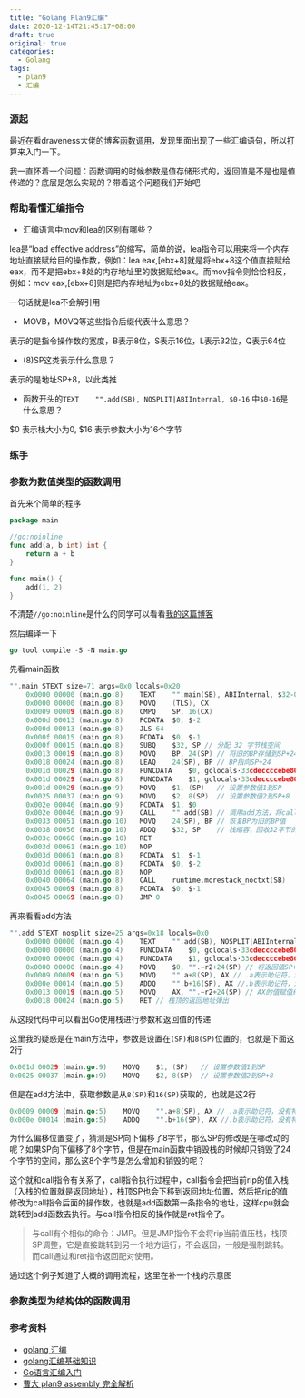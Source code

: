 ```yaml
---
title: "Golang Plan9汇编"
date: 2020-12-14T21:45:17+08:00
draft: true
original: true
categories: 
  - Golang
tags: 
  - plan9
  - 汇编
---
```


### 源起

最近在看draveness大佬的博客[函数调用](https://draveness.me/golang/docs/part2-foundation/ch04-basic/golang-function-call/)，发现里面出现了一些汇编语句，所以打算来入门一下。

我一直怀着一个问题：函数调用的时候参数是值存储形式的，返回值是不是也是值传递的？底层是怎么实现的？带着这个问题我们开始吧

### 帮助看懂汇编指令

* 汇编语言中mov和lea的区别有哪些？

lea是“load effective address”的缩写，简单的说，lea指令可以用来将一个内存地址直接赋给目的操作数，例如：lea eax,[ebx+8]就是将ebx+8这个值直接赋给eax，而不是把ebx+8处的内存地址里的数据赋给eax。而mov指令则恰恰相反，例如：mov eax,[ebx+8]则是把内存地址为ebx+8处的数据赋给eax。

一句话就是lea不会解引用

* MOVB，MOVQ等这些指令后缀代表什么意思？

表示的是指令操作数的宽度，B表示8位，S表示16位，L表示32位，Q表示64位

* (8)SP这类表示什么意思？

表示的是地址SP+8，以此类推

* 函数开头的`TEXT	"".add(SB), NOSPLIT|ABIInternal, $0-16` 中`$0-16`是什么意思？

$0 表示栈大小为0, $16 表示参数大小为16个字节

### 练手

### 参数为数值类型的函数调用

首先来个简单的程序

```go
package main

//go:noinline
func add(a, b int) int {
	return a + b
}

func main() {
	add(1, 2)
}
```

不清楚`//go:noinline`是什么的同学可以看看[我的这篇博客](../golang中的pragmas)

然后编译一下

```go
go tool compile -S -N main.go
```

先看main函数

```go
"".main STEXT size=71 args=0x0 locals=0x20
	0x0000 00000 (main.go:8)	TEXT	"".main(SB), ABIInternal, $32-0 // 栈大小32，参数大小0
	0x0000 00000 (main.go:8)	MOVQ	(TLS), CX
	0x0009 00009 (main.go:8)	CMPQ	SP, 16(CX)
	0x000d 00013 (main.go:8)	PCDATA	$0, $-2
	0x000d 00013 (main.go:8)	JLS	64
	0x000f 00015 (main.go:8)	PCDATA	$0, $-1
	0x000f 00015 (main.go:8)	SUBQ	$32, SP // 分配 32 字节栈空间
	0x0013 00019 (main.go:8)	MOVQ	BP, 24(SP) // 将旧的BP存储到SP+24
	0x0018 00024 (main.go:8)	LEAQ	24(SP), BP // BP指向SP+24
	0x001d 00029 (main.go:8)	FUNCDATA	$0, gclocals·33cdeccccebe80329f1fdbee7f5874cb(SB) // FUNCDATA 跟垃圾回收有关
	0x001d 00029 (main.go:8)	FUNCDATA	$1, gclocals·33cdeccccebe80329f1fdbee7f5874cb(SB) // FUNCDATA 跟垃圾回收有关
	0x001d 00029 (main.go:9)	MOVQ	$1, (SP)   // 设置参数值1到SP
	0x0025 00037 (main.go:9)	MOVQ	$2, 8(SP)  // 设置参数值2到SP+8
	0x002e 00046 (main.go:9)	PCDATA	$1, $0
	0x002e 00046 (main.go:9)	CALL	"".add(SB) // 调用add方法，将call指令的下一条指令压栈
	0x0033 00051 (main.go:10)	MOVQ	24(SP), BP // 恢复BP为旧的BP值
	0x0038 00056 (main.go:10)	ADDQ	$32, SP    // 栈缩容，回收32字节的栈空间
	0x003c 00060 (main.go:10)	RET
	0x003d 00061 (main.go:10)	NOP
	0x003d 00061 (main.go:8)	PCDATA	$1, $-1
	0x003d 00061 (main.go:8)	PCDATA	$0, $-2
	0x003d 00061 (main.go:8)	NOP
	0x0040 00064 (main.go:8)	CALL	runtime.morestack_noctxt(SB)
	0x0045 00069 (main.go:8)	PCDATA	$0, $-1
	0x0045 00069 (main.go:8)	JMP	0
```

再来看看add方法

```go
"".add STEXT nosplit size=25 args=0x18 locals=0x0
	0x0000 00000 (main.go:4)	TEXT	"".add(SB), NOSPLIT|ABIInternal, $0-24 // 栈大小为0，参数大小24字节
	0x0000 00000 (main.go:4)	FUNCDATA	$0, gclocals·33cdeccccebe80329f1fdbee7f5874cb(SB) // FUNCDATA 跟垃圾回收有关
	0x0000 00000 (main.go:4)	FUNCDATA	$1, gclocals·33cdeccccebe80329f1fdbee7f5874cb(SB) // FUNCDATA 跟垃圾回收有关
	0x0000 00000 (main.go:4)	MOVQ	$0, "".~r2+24(SP) // 将返回值SP+24，也就是返回值置为0
	0x0009 00009 (main.go:5)	MOVQ	"".a+8(SP), AX // .a表示助记符，没有特别含义，AX = SP+8中的值(a)，也就是AX = 1
	0x000e 00014 (main.go:5)	ADDQ	"".b+16(SP), AX //.b表示助记符，没有特别含义，AX = AX + SP+16的值(b)，也就是AX = 1 + 2
	0x0013 00019 (main.go:5)	MOVQ	AX, "".~r2+24(SP) // AX的值赋值给SP+24
	0x0018 00024 (main.go:5)	RET // 栈顶的返回地址弹出
```

从这段代码中可以看出Go使用栈进行参数和返回值的传递

这里我的疑惑是在main方法中，参数是设置在`(SP)`和`8(SP)`位置的，也就是下面这2行

```go
0x001d 00029 (main.go:9)	MOVQ	$1, (SP)   // 设置参数值1到SP
0x0025 00037 (main.go:9)	MOVQ	$2, 8(SP)  // 设置参数值2到SP+8
```

但是在add方法中，获取参数是从`8(SP)`和`16(SP)`获取的，也就是这2行

```go
0x0009 00009 (main.go:5)	MOVQ	"".a+8(SP), AX // .a表示助记符，没有特别含义，AX = SP+8中的值(a)，也就是AX = 1
0x000e 00014 (main.go:5)	ADDQ	"".b+16(SP), AX //.b表示助记符，没有特别含义，AX = AX + SP+16的值(b)，也就是AX = 1 + 2
```

为什么偏移位置变了，猜测是SP向下偏移了8字节，那么SP的修改是在哪改动的呢？如果SP向下偏移了8个字节，但是在main函数中销毁栈的时候却只销毁了24个字节的空间，那么这8个字节是怎么增加和销毁的呢？

这个就和call指令有关系了，call指令执行过程中，call指令会把当前rip的值入栈（入栈的位置就是返回地址），栈顶SP也会下移到返回地址位置，然后把rip的值修改为call指令后面的操作数，也就是add函数第一条指令的地址，这样cpu就会跳转到add函数去执行。与call指令相反的操作就是ret指令了。

> 与call有个相似的命令：JMP。但是JMP指令不会将rip当前值压栈，栈顶SP调整，它是直接跳转到另一个地方运行，不会返回，一般是强制跳转。而call通过和ret指令返回配对使用。

通过这个例子知道了大概的调用流程，这里在补一个栈的示意图

### 参数类型为结构体的函数调用







### 参考资料

* [golang 汇编](https://lrita.github.io/2017/12/12/golang-asm/)
* [golang汇编基础知识](https://guidao.github.io/asm.html)
* [Go语言汇编入门](https://blog.csdn.net/qq_31930499/article/details/100881461)
* [曹大 plan9 assembly 完全解析](https://github.com/cch123/golang-notes/blob/master/assembly.md)